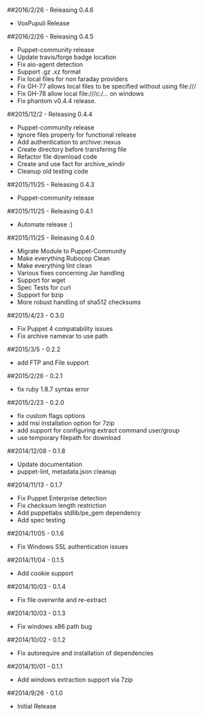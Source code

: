 ##2016/2/26 - Releasing 0.4.6

* VoxPupuli Release

##2016/2/26 - Releasing 0.4.5

* Puppet-community release
* Update travis/forge badge location
* Fix aio-agent detection
* Support .gz .xz format
* Fix local files for non faraday providers
* Fix GH-77 allows local files to be specified without using file:///
* Fix GH-78 allow local file:///c:/... on windows
* Fix phantom v0.4.4 release.

##2015/12/2 - Releasing 0.4.4

* Puppet-community release
* Ignore files properly for functional release
* Add authentication to archive::nexus
* Create directory before transfering file
* Refactor file download code
* Create and use fact for archive_windir
* Cleanup old testing code

##2015/11/25 - Releasing 0.4.3

* Puppet-community release

##2015/11/25 - Releasing 0.4.1

* Automate release :)

##2015/11/25 - Releasing 0.4.0

* Migrate Module to Puppet-Community
* Make everything Rubocop Clean
* Make everything lint clean
* Various fixes concerning Jar handling
* Support for wget
* Spec Tests for curl
* Support for bzip
* More robust handling of sha512 checksums

##2015/4/23 - 0.3.0

* Fix Puppet 4 compatability issues
* Fix archive namevar to use path

##2015/3/5 - 0.2.2

* add FTP and File support

##2015/2/26 - 0.2.1

* fix ruby 1.8.7 syntax error

##2015/2/23 - 0.2.0

* fix custom flags options
* add msi installation option for 7zip
* add support for configuring extract command user/group
* use temporary filepath for download

##2014/12/08 - 0.1.8

* Update documentation
* puppet-lint, metadata.json cleanup

##2014/11/13 - 0.1.7

* Fix Puppet Enterprise detection
* Fix checksum length restriction
* Add puppetlabs stdlib/pe_gem dependency
* Add spec testing

##2014/11/05 - 0.1.6

* Fix Windows SSL authentication issues

##2014/11/04 - 0.1.5

* Add cookie support

##2014/10/03 - 0.1.4

* Fix file overwrite and re-extract

##2014/10/03 - 0.1.3

* Fix windows x86 path bug

##2014/10/02 - 0.1.2

* Fix autorequire and installation of dependencies

##2014/10/01 - 0.1.1

* Add windows extraction support via 7zip

##2014/9/26 - 0.1.0

* Initial Release

